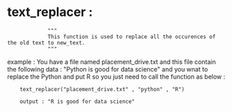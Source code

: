 # text_replacer :
                 """
                 This function is used to replace all the occurences of the old text to new_text.
                 """   
example :
         You have a file named placement_drive.txt and this file contain the following data :
         "Python is good for data science"
          and you wnat to replace the Python and put R so you just need to call the function as below :
      
        text_replacer("placement_drive.txt" , "python" , "R")
      
        output : "R is good for data science"
        

            
